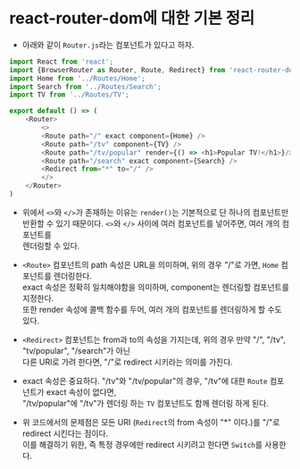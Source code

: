 <h1>react-router-dom에 대한 기본 정리</h1>

* 아래와 같이 `Router.js`라는 컴포넌트가 있다고 하자.
```js
import React from 'react';
import {BrowserRouter as Router, Route, Redirect} from 'react-router-dom';
import Home from '../Routes/Home';
import Search from '../Routes/Search';
import TV from '../Routes/TV';

export default () => (
    <Router>
        <>
        <Route path="/" exact component={Home} />
        <Route path="/tv" component={TV} />
        <Route path="/tv/popular" render={() => <h1>Popular TV!</h1>}/>
        <Route path="/search" exact component={Search} />
        <Redirect from="*" to="/" />
        </>
    </Router>
)
```

* 위에서 `<>`와 `</>`가 존재하는 이유는 `render()`는 기본적으로 단 하나의 컴포넌트만   
  반환할 수 있기 때문이다. `<>`와 `</>` 사이에 여러 컴포넌트를 넣어주면, 여러 개의 컴포넌트를   
  렌더링할 수 있다.

* `<Route>` 컴포넌트의 path 속성은 URL을 의미하며, 위의 경우 "/"로 가면, `Home` 컴포넌트를 렌더링한다.   
  exact 속성은 정확히 일치해야함을 의미하며, component는 렌더링할 컴포넌트를 지정한다.   
  또한 render 속성에 콜백 함수를 두어, 여러 개의 컴포넌트를 렌더링하게 할 수도 있다.

* `<Redirect>` 컴포넌트는 from과 to의 속성을 가지는데, 위의 경우 만약 "/", "/tv", "tv/popular", "/search"가 아닌   
  다른 URI로 가려 한다면, "/"로 redirect 시키라는 의미를 가진다.

* exact 속성은 중요하다. "/tv"와 "/tv/popular"의 경우, "/tv"에 대한 `Route` 컴포넌트가 exact 속성이 없다면,   
  "/tv/popular"에 "/tv"가 렌더링 하는 `TV` 컴포넌트도 함께 렌더링 하게 된다.

* 위 코드에서의 문제점은 모든 URI (`Redirect`의 from 속성이 "*" 이다.)를 "/"로 redirect 시킨다는 점이다.   
  이를 해결하기 위한, 즉 특정 경우에만 redirect 시키려고 한다면 `Switch`를 사용한다.

